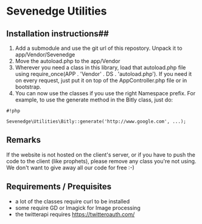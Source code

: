 # Sevenedge Utilities #

## Installation instructions##

1. Add a submodule and use the git url of this repostory. Unpack it to app/Vendor/Sevenedge
2. Move the autoload.php to the app/Vendor
3. Wherever you need a class in this library, load that autoload.php file using require_once(APP . 'Vendor' . DS . 'autoload.php'). If you need it on every request, just put it on top of the AppController.php file or in bootstrap.
4. You can now use the classes if you use the right Namespace prefix. For example, to use the generate method in the Bitly class, just do: 
```
#!php

Sevenedge\Utilities\Bitly::generate('http://www.google.com', ...);
```



## Remarks ##

If the website is not hosted on the client's server, or if you have to push the code to the client (like prophets), please remove any class you're not using. We don't want to give away all our code for free :-)


## Requirements / Prequisites ##
* a lot of the classes require curl to be installed
* some require GD or Imagick for Image processing
* the twitterapi requires https://twitteroauth.com/